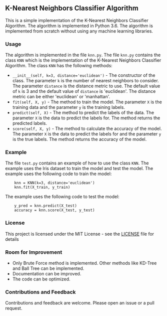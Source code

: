 ## K-Nearest Neighbors Classifier Algorithm

This is a simple implementation of the K-Nearest Neighbors Classifier Algorithm. The algorithm is implemented in Python 3.6. The algorithm is implemented from scratch without using any machine learning libraries.

### Usage

The algorithm is implemented in the file `knn.py`. The file `knn.py` contains the class `KNN` which is the implementation of the K-Nearest Neighbors Classifier Algorithm. The class `KNN` has the following methods:

* `__init__(self, k=3, distance='euclidean')` - The constructor of the class. The parameter `k` is the number of nearest neighbors to consider. The parameter `distance` is the distance metric to use. The default value of `k` is 3 and the default value of `distance` is 'euclidean'. The distance metric can be either 'euclidean' or 'manhattan'.
* `fit(self, X, y)` - The method to train the model. The parameter `X` is the training data and the parameter `y` is the training labels. 
* `predict(self, X)` - The method to predict the labels of the data. The parameter `X` is the data to predict the labels for. The method returns the predicted labels. 
* `score(self, X, y)` - The method to calculate the accuracy of the model. The parameter `X` is the data to predict the labels for and the parameter `y` is the true labels. The method returns the accuracy of the model.


### Example

The file `test.py` contains an example of how to use the class `KNN`. The example uses the Iris dataset to train the model and test the model. The example uses the following code to train the model:
```
    knn = KNN(k=3, distance='euclidean')
    knn.fit(X_train, y_train)
```
The example uses the following code to test the model:
```
    y_pred = knn.predict(X_test)
    accuracy = knn.score(X_test, y_test)
```

### License

This project is licensed under the MIT License - see the [LICENSE](LICENSE) file for details

### Room for Improvement

* Only Brute Force method is implemented. Other methods like KD-Tree and Ball Tree can be implemented.
* Documentation can be improved.
* The code can be optimized.

### Contributions and Feedback

Contributions and feedback are welcome. Please open an issue or a pull request.
